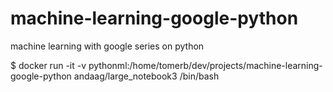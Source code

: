 # machine-learning-google-python
machine learning with google series on python

$ docker run -it -v pythonml:/home/tomerb/dev/projects/machine-learning-google-python andaag/large_notebook3 /bin/bash